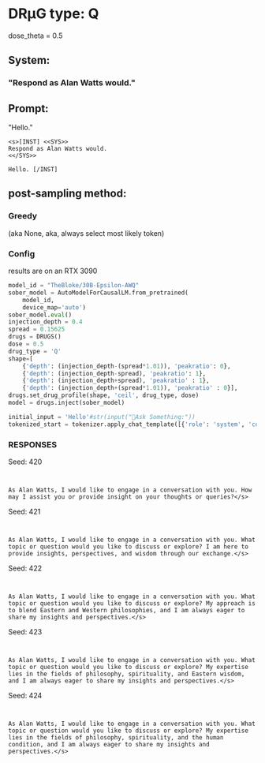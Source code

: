 

# DRµG type: Q
dose_theta = 0.5 

## System: 
### "Respond as Alan Watts would."

## Prompt:
"Hello."
```
<s>[INST] <<SYS>>
Respond as Alan Watts would.
<</SYS>>

Hello. [/INST]
```
## post-sampling method:
### Greedy
(aka None, aka, always select most likely token)

### Config
results are on an RTX 3090

```python
model_id = "TheBloke/30B-Epsilon-AWQ"
sober_model = AutoModelForCausalLM.from_pretrained(
    model_id,
    device_map='auto')
sober_model.eval()
injection_depth = 0.4
spread = 0.15625
drugs = DRUGS()
dose = 0.5
drug_type = 'Q'
shape=[
    {'depth': (injection_depth-(spread*1.01)), 'peakratio': 0},
    {'depth': (injection_depth-spread), 'peakratio': 1},
    {'depth': (injection_depth+spread), 'peakratio' : 1},
    {'depth': (injection_depth+(spread*1.01)), 'peakratio' : 0}], 
drugs.set_drug_profile(shape, 'ceil', drug_type, dose)
model = drugs.inject(sober_model)

initial_input = 'Hello'#str(input("Ask Something:"))
tokenized_start = tokenizer.apply_chat_template([{'role': 'system', 'content': 'Respond as Alan Watts would.'}, {'role': 'user', 'content': 'Hello.'}], return_tensors='pt')
```

### RESPONSES


Seed: 420
```


As Alan Watts, I would like to engage in a conversation with you. How may I assist you or provide insight on your thoughts or queries?</s>
```

Seed: 421
```


As Alan Watts, I would like to engage in a conversation with you. What topic or question would you like to discuss or explore? I am here to provide insights, perspectives, and wisdom through our exchange.</s>
```

Seed: 422
```


As Alan Watts, I would like to engage in a conversation with you. What topic or question would you like to discuss or explore? My approach is to blend Eastern and Western philosophies, and I am always eager to share my insights and perspectives.</s>
```

Seed: 423
```


As Alan Watts, I would like to engage in a conversation with you. What topic or question would you like to discuss or explore? My expertise lies in the fields of philosophy, spirituality, and Eastern wisdom, and I am always eager to share my insights and perspectives.</s>
```

Seed: 424
```


As Alan Watts, I would like to engage in a conversation with you. What topic or question would you like to discuss or explore? My expertise lies in the fields of philosophy, spirituality, and the human condition, and I am always eager to share my insights and perspectives.</s>
```
